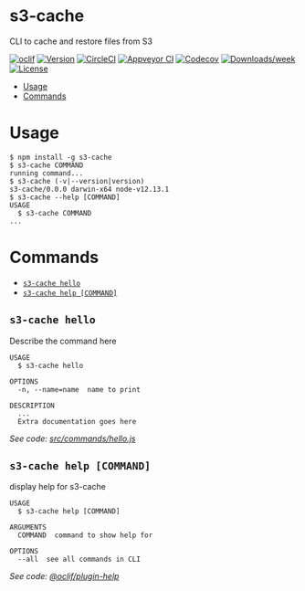s3-cache
========

CLI to cache and restore files from S3

[![oclif](https://img.shields.io/badge/cli-oclif-brightgreen.svg)](https://oclif.io)
[![Version](https://img.shields.io/npm/v/s3-cache.svg)](https://npmjs.org/package/s3-cache)
[![CircleCI](https://circleci.com/gh/fknop/s3-cache/tree/master.svg?style=shield)](https://circleci.com/gh/fknop/s3-cache/tree/master)
[![Appveyor CI](https://ci.appveyor.com/api/projects/status/github/fknop/s3-cache?branch=master&svg=true)](https://ci.appveyor.com/project/fknop/s3-cache/branch/master)
[![Codecov](https://codecov.io/gh/fknop/s3-cache/branch/master/graph/badge.svg)](https://codecov.io/gh/fknop/s3-cache)
[![Downloads/week](https://img.shields.io/npm/dw/s3-cache.svg)](https://npmjs.org/package/s3-cache)
[![License](https://img.shields.io/npm/l/s3-cache.svg)](https://github.com/fknop/s3-cache/blob/master/package.json)

<!-- toc -->
* [Usage](#usage)
* [Commands](#commands)
<!-- tocstop -->
# Usage
<!-- usage -->
```sh-session
$ npm install -g s3-cache
$ s3-cache COMMAND
running command...
$ s3-cache (-v|--version|version)
s3-cache/0.0.0 darwin-x64 node-v12.13.1
$ s3-cache --help [COMMAND]
USAGE
  $ s3-cache COMMAND
...
```
<!-- usagestop -->
# Commands
<!-- commands -->
* [`s3-cache hello`](#s3-cache-hello)
* [`s3-cache help [COMMAND]`](#s3-cache-help-command)

## `s3-cache hello`

Describe the command here

```
USAGE
  $ s3-cache hello

OPTIONS
  -n, --name=name  name to print

DESCRIPTION
  ...
  Extra documentation goes here
```

_See code: [src/commands/hello.js](https://github.com/fknop/s3-cache/blob/v0.0.0/src/commands/hello.js)_

## `s3-cache help [COMMAND]`

display help for s3-cache

```
USAGE
  $ s3-cache help [COMMAND]

ARGUMENTS
  COMMAND  command to show help for

OPTIONS
  --all  see all commands in CLI
```

_See code: [@oclif/plugin-help](https://github.com/oclif/plugin-help/blob/v2.2.3/src/commands/help.ts)_
<!-- commandsstop -->

